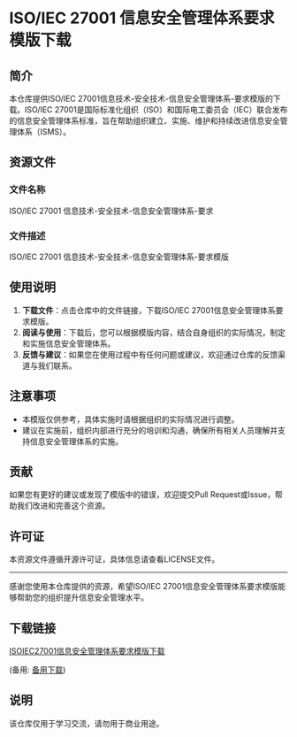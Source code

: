 # ISO/IEC 27001 信息安全管理体系要求模版下载

## 简介

本仓库提供ISO/IEC 27001信息技术-安全技术-信息安全管理体系-要求模版的下载。ISO/IEC 27001是国际标准化组织（ISO）和国际电工委员会（IEC）联合发布的信息安全管理体系标准，旨在帮助组织建立、实施、维护和持续改进信息安全管理体系（ISMS）。

## 资源文件

### 文件名称
ISO/IEC 27001 信息技术-安全技术-信息安全管理体系-要求

### 文件描述
ISO/IEC 27001 信息技术-安全技术-信息安全管理体系-要求模版

## 使用说明

1. **下载文件**：点击仓库中的文件链接，下载ISO/IEC 27001信息安全管理体系要求模版。
2. **阅读与使用**：下载后，您可以根据模版内容，结合自身组织的实际情况，制定和实施信息安全管理体系。
3. **反馈与建议**：如果您在使用过程中有任何问题或建议，欢迎通过仓库的反馈渠道与我们联系。

## 注意事项

- 本模版仅供参考，具体实施时请根据组织的实际情况进行调整。
- 建议在实施前，组织内部进行充分的培训和沟通，确保所有相关人员理解并支持信息安全管理体系的实施。

## 贡献

如果您有更好的建议或发现了模版中的错误，欢迎提交Pull Request或Issue，帮助我们改进和完善这个资源。

## 许可证

本资源文件遵循开源许可证，具体信息请查看LICENSE文件。

---

感谢您使用本仓库提供的资源，希望ISO/IEC 27001信息安全管理体系要求模版能够帮助您的组织提升信息安全管理水平。

## 下载链接
[ISOIEC27001信息安全管理体系要求模版下载](https://pan.quark.cn/s/96f6a04e3fe8) 

(备用: [备用下载](https://pan.baidu.com/s/1Vt1hx-B3tifG6-xvk76Rog?pwd=1234))

## 说明

该仓库仅用于学习交流，请勿用于商业用途。
